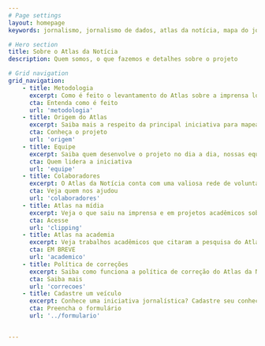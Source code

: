 ```yaml
---
# Page settings
layout: homepage
keywords: jornalismo, jornalismo de dados, atlas da notícia, mapa do jornalismo, transparência

# Hero section
title: Sobre o Atlas da Notícia
description: Quem somos, o que fazemos e detalhes sobre o projeto

# Grid navigation
grid_navigation:
    - title: Metodologia
      excerpt: Como é feito o levantamento do Atlas sobre a imprensa local brasileira
      cta: Entenda como é feito
      url: 'metodologia'
    - title: Origem do Atlas
      excerpt: Saiba mais a respeito da principal iniciativa para mapear o jornalismo em todo o Brasil
      cta: Conheça o projeto
      url: 'origem'
    - title: Equipe
      excerpt: Saiba quem desenvolve o projeto no dia a dia, nossas equipes institucionais, de desenvolvimento e de pesquisa
      cta: Quem lidera a iniciativa
      url: 'equipe'
    - title: Colaboradores
      excerpt: O Atlas da Notícia conta com uma valiosa rede de voluntários, que ajudam a obter dados do mapeamento
      cta: Veja quem nos ajudou
      url: 'colaboradores'
    - title: Atlas na mídia
      excerpt: Veja o que saiu na imprensa e em projetos acadêmicos sobre o Atlas da Notícia
      cta: Acesse
      url: 'clipping'
    - title: Atlas na academia
      excerpt: Veja trabalhos acadêmicos que citaram a pesquisa do Atlas da Notícia
      cta: EM BREVE
      url: 'academico'
    - title: Política de correções
      excerpt: Saiba como funciona a política de correção do Atlas da Notícia
      cta: Saiba mais
      url: 'correcoes'
    - title: Cadastre um veículo
      excerpt: Conhece uma iniciativa jornalística? Cadastre seu conhecimento ou atualize informações já existentes
      cta: Preencha o formulário
      url: '../formulario'


---
```

